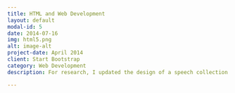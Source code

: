 ```yaml
---
title: HTML and Web Development
layout: default
modal-id: 5
date: 2014-07-16
img: html5.png
alt: image-alt
project-date: April 2014
client: Start Bootstrap
category: Web Development
description: For research, I updated the design of a speech collection website. I used HTML, CSS, and some JavaScript.

---
```

